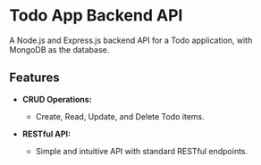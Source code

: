 # Todo App Backend API

A Node.js and Express.js backend API for a Todo application, with MongoDB as the database.

## Features

- **CRUD Operations:**
  - Create, Read, Update, and Delete Todo items.

- **RESTful API:**
  - Simple and intuitive API with standard RESTful endpoints.
